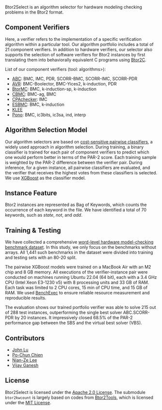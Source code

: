 Btor2Select is an algorithm selector for hardware modeling checking problems in the Btor2 format.

## Component Verifiers
Here, a verifier refers to the implementation of a specific verification algorithm within a particular tool. Our algorithm portfolio includes a total of 21 component verifiers. In addition to hardware verifiers, our selector also supports the selection of software verifiers for Btor2 instances by first translating them into behaviorally equivalent C programs using [Btor2C](https://gitlab.com/sosy-lab/software/btor2c).

List of our component verifiers (tool: algorithms>):

* [ABC](https://github.com/berkeley-abc/abc): BMC, IMC, PDR, SCORR-BMC, SCORR-IMC, SCORR-PDR
* [AVR](https://github.com/aman-goel/avr): BMC-Boolector, BMC-Yices2, k-induction, PDR
* [BtorMC](https://boolector.github.io/): BMC, k-induction-sp, k-induction
* [CBMC](https://www.cprover.org/cbmc/): BMC-ag, BMC
* [CPAchecker](https://cpachecker.sosy-lab.org/): IMC
* [ESBMC](https://github.com/esbmc/esbmc): BMC, k-induction
* [KLEE](https://klee-se.org/)
* [Pono](https://github.com/stanford-centaur/pono): BMC, ic3bits, ic3sa, ind, interp

## Algorithm Selection Model
Our algorithm selectors are based on [cost-sensitive pairwise classifiers](http://www.cs.ubc.ca/labs/beta/Projects/SATzilla/SATzilla2012final.pdf), a widely used approach in algorithm selection. During training, a binary classifier is trained for each pair of component verifiers to predict which one would perform better in terms of the PAR-2 score. Each training sample is weighted by the PAR-2 difference between the verifier pair. During inference, for a given instance, all pairwise classifiers are evaluated, and the verifier that receives the highest votes from these classifiers is selected. We use [XGBoost](https://xgboost.readthedocs.io/en/stable/) as the classifier model. 

## Instance Feature
Btor2 instances are represented as Bag of Keywords, which counts the occurrence of each keyword in the file. We have identified a total of 70 keywords, such as *state*,  *not*, and *add*.

## Training \& Testing
We have collected a comprehensive [word-level hardware model-checking benchmark dataset](https://gitlab.com/sosy-lab/research/data/word-level-hwmc-benchmarks/). In this study, we only focus on the benchmarks without arrays. All 1,441 such benchmarks in the dataset were divided into training and testing sets with an 80-20 split. 

The pairwise XGBoost models were trained on a MacBook Air with an M2 chip and 8 GB memory. All executions of the verifier-instance pair were conducted on machines running Ubuntu 22.04 (64 bit), each with a 3.4 GHz CPU (Intel Xeon E3-1230 v5) with 8 processing units and 33 GB of RAM. Each task was limited to 2 CPU cores, 15 min of CPU time, and 15 GB of RAM. We used [BenchExec](https://github.com/sosy-lab/benchexec) to ensure reliable resource measurement and reproducible results. 

The evaluation shows our trained portfolio verifier was able to solve 215 out of 288 test instances, outperforming the single best solver ABC.SCORR-PDR by 20 instances. It impressively closed 68.5% of the PAR-2 performance gap between the SBS and the virtual best solver (VBS). 

## Contributors
* [John Lu](https://johnlyu2.github.io/) 
* [Po-Chun Chien](https://www.sosy-lab.org/people/chien/)
* [Nian-Ze Lee](https://www.sosy-lab.org/people/lee/)
* [Vijay Ganesh](https://vganesh1.github.io/)

## License
Btor2Select is licensed under the [Apache 2.0 License](https://www.apache.org/licenses/LICENSE-2.0). The submodule `btor2kwcount` is largely based on codes from [Btor2Tools](https://github.com/Boolector/btor2tools), which is licensed under the [MIT License](btor2kwcount/LICENSE.txt).